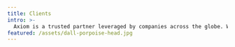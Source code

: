 ```yaml
---
title: Clients
intro: >-
  Axiom is a trusted partner leveraged by companies across the globe. We work across both public and private sectors to deliver robust solutions in a variety of target areas.
featured: /assets/dall-porpoise-head.jpg
---
```


